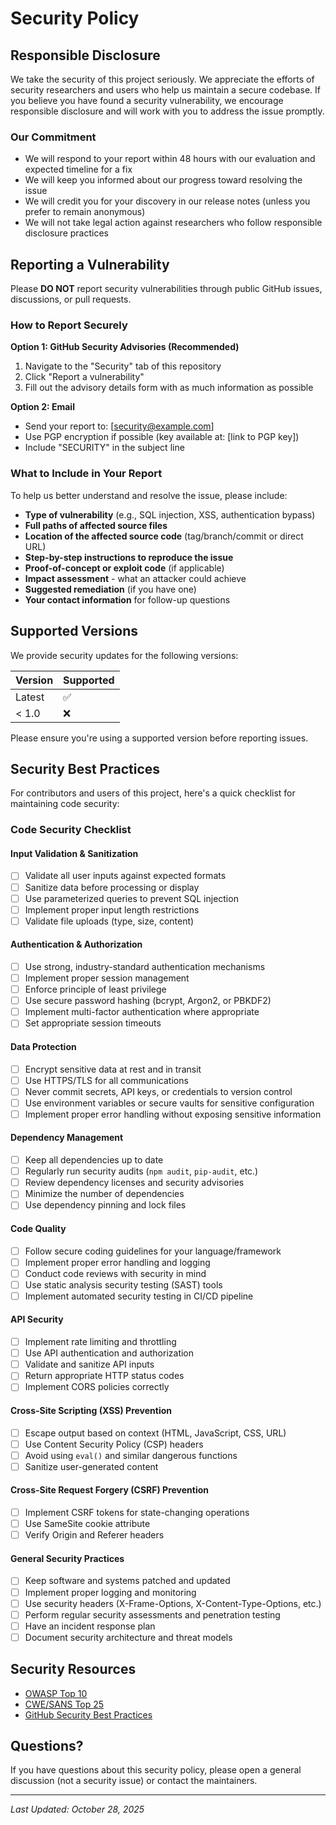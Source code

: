 # Security Policy

## Responsible Disclosure

We take the security of this project seriously. We appreciate the efforts of security researchers and users who help us maintain a secure codebase. If you believe you have found a security vulnerability, we encourage responsible disclosure and will work with you to address the issue promptly.

### Our Commitment

- We will respond to your report within 48 hours with our evaluation and expected timeline for a fix
- We will keep you informed about our progress toward resolving the issue
- We will credit you for your discovery in our release notes (unless you prefer to remain anonymous)
- We will not take legal action against researchers who follow responsible disclosure practices

## Reporting a Vulnerability

Please **DO NOT** report security vulnerabilities through public GitHub issues, discussions, or pull requests.

### How to Report Securely

**Option 1: GitHub Security Advisories (Recommended)**
1. Navigate to the "Security" tab of this repository
2. Click "Report a vulnerability"
3. Fill out the advisory details form with as much information as possible

**Option 2: Email**
- Send your report to: [security@example.com]
- Use PGP encryption if possible (key available at: [link to PGP key])
- Include "SECURITY" in the subject line

### What to Include in Your Report

To help us better understand and resolve the issue, please include:

- **Type of vulnerability** (e.g., SQL injection, XSS, authentication bypass)
- **Full paths of affected source files**
- **Location of the affected source code** (tag/branch/commit or direct URL)
- **Step-by-step instructions to reproduce the issue**
- **Proof-of-concept or exploit code** (if applicable)
- **Impact assessment** - what an attacker could achieve
- **Suggested remediation** (if you have one)
- **Your contact information** for follow-up questions

## Supported Versions

We provide security updates for the following versions:

| Version | Supported          |
| ------- | ------------------ |
| Latest  | :white_check_mark: |
| < 1.0   | :x:                |

Please ensure you're using a supported version before reporting issues.

## Security Best Practices

For contributors and users of this project, here's a quick checklist for maintaining code security:

### Code Security Checklist

#### Input Validation & Sanitization
- [ ] Validate all user inputs against expected formats
- [ ] Sanitize data before processing or display
- [ ] Use parameterized queries to prevent SQL injection
- [ ] Implement proper input length restrictions
- [ ] Validate file uploads (type, size, content)

#### Authentication & Authorization
- [ ] Use strong, industry-standard authentication mechanisms
- [ ] Implement proper session management
- [ ] Enforce principle of least privilege
- [ ] Use secure password hashing (bcrypt, Argon2, or PBKDF2)
- [ ] Implement multi-factor authentication where appropriate
- [ ] Set appropriate session timeouts

#### Data Protection
- [ ] Encrypt sensitive data at rest and in transit
- [ ] Use HTTPS/TLS for all communications
- [ ] Never commit secrets, API keys, or credentials to version control
- [ ] Use environment variables or secure vaults for sensitive configuration
- [ ] Implement proper error handling without exposing sensitive information

#### Dependency Management
- [ ] Keep all dependencies up to date
- [ ] Regularly run security audits (`npm audit`, `pip-audit`, etc.)
- [ ] Review dependency licenses and security advisories
- [ ] Minimize the number of dependencies
- [ ] Use dependency pinning and lock files

#### Code Quality
- [ ] Follow secure coding guidelines for your language/framework
- [ ] Implement proper error handling and logging
- [ ] Conduct code reviews with security in mind
- [ ] Use static analysis security testing (SAST) tools
- [ ] Implement automated security testing in CI/CD pipeline

#### API Security
- [ ] Implement rate limiting and throttling
- [ ] Use API authentication and authorization
- [ ] Validate and sanitize API inputs
- [ ] Return appropriate HTTP status codes
- [ ] Implement CORS policies correctly

#### Cross-Site Scripting (XSS) Prevention
- [ ] Escape output based on context (HTML, JavaScript, CSS, URL)
- [ ] Use Content Security Policy (CSP) headers
- [ ] Avoid using `eval()` and similar dangerous functions
- [ ] Sanitize user-generated content

#### Cross-Site Request Forgery (CSRF) Prevention
- [ ] Implement CSRF tokens for state-changing operations
- [ ] Use SameSite cookie attribute
- [ ] Verify Origin and Referer headers

#### General Security Practices
- [ ] Keep software and systems patched and updated
- [ ] Implement proper logging and monitoring
- [ ] Use security headers (X-Frame-Options, X-Content-Type-Options, etc.)
- [ ] Perform regular security assessments and penetration testing
- [ ] Have an incident response plan
- [ ] Document security architecture and threat models

## Security Resources

- [OWASP Top 10](https://owasp.org/www-project-top-ten/)
- [CWE/SANS Top 25](https://cwe.mitre.org/top25/)
- [GitHub Security Best Practices](https://docs.github.com/en/code-security)

## Questions?

If you have questions about this security policy, please open a general discussion (not a security issue) or contact the maintainers.

---

*Last Updated: October 28, 2025*
